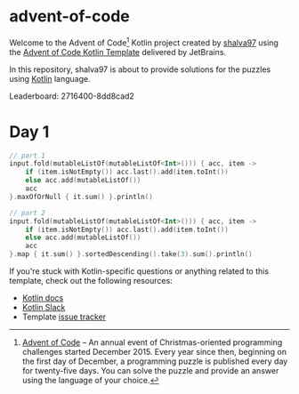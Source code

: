 # advent-of-code

Welcome to the Advent of Code[^aoc] Kotlin project created by [shalva97][github] using the [Advent of Code Kotlin Template][template] delivered by JetBrains.

In this repository, shalva97 is about to provide solutions for the puzzles using [Kotlin][kotlin] language.

Leaderboard: 2716400-8dd8cad2

# Day 1
```kotlin
// part 1
input.fold(mutableListOf(mutableListOf<Int>())) { acc, item ->
    if (item.isNotEmpty()) acc.last().add(item.toInt())
    else acc.add(mutableListOf())
    acc
}.maxOfOrNull { it.sum() }.println()

// part 2
input.fold(mutableListOf(mutableListOf<Int>())) { acc, item ->
    if (item.isNotEmpty()) acc.last().add(item.toInt())
    else acc.add(mutableListOf())
    acc
}.map { it.sum() }.sortedDescending().take(3).sum().println()
```


If you're stuck with Kotlin-specific questions or anything related to this template, check out the following resources:

- [Kotlin docs][docs]
- [Kotlin Slack][slack]
- Template [issue tracker][issues]


[^aoc]:
    [Advent of Code][aoc] – An annual event of Christmas-oriented programming challenges started December 2015.
    Every year since then, beginning on the first day of December, a programming puzzle is published every day for twenty-five days.
    You can solve the puzzle and provide an answer using the language of your choice.

[aoc]: https://adventofcode.com
[docs]: https://kotlinlang.org/docs/home.html
[github]: https://github.com/shalva97
[issues]: https://github.com/kotlin-hands-on/advent-of-code-kotlin-template/issues
[kotlin]: https://kotlinlang.org
[slack]: https://surveys.jetbrains.com/s3/kotlin-slack-sign-up
[template]: https://github.com/kotlin-hands-on/advent-of-code-kotlin-template
